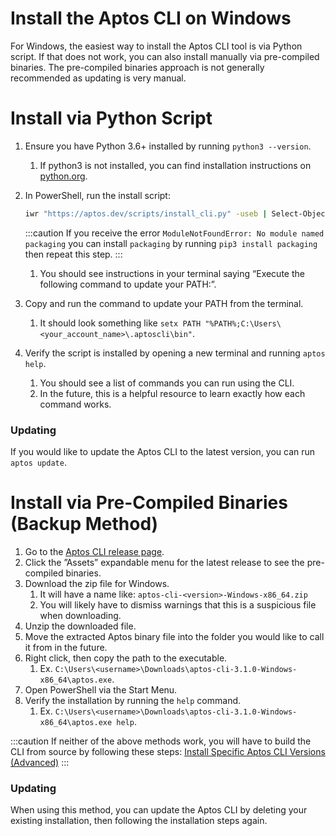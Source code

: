 # Install the Aptos CLI on Windows

For Windows, the easiest way to install the Aptos CLI tool is via Python script. If that does not work, you can also install manually via pre-compiled binaries. The pre-compiled binaries approach is not generally recommended as updating is very manual.

# Install via Python Script

1. Ensure you have Python 3.6+ installed by running `python3 --version`.
   1. If python3 is not installed, you can find installation instructions on [python.org](http://python.org).
2. In PowerShell, run the install script:

   ```bash
   iwr "https://aptos.dev/scripts/install_cli.py" -useb | Select-Object -ExpandProperty Content | python3
   ```

   :::caution
   If you receive the error `ModuleNotFoundError: No module named packaging` you can install `packaging` by running `pip3 install packaging` then repeat this step.
   :::

   1. You should see instructions in your terminal saying “Execute the following command to update your PATH:”.

3. Copy and run the command to update your PATH from the terminal.
   1. It should look something like `setx PATH "%PATH%;C:\Users\<your_account_name>\.aptoscli\bin"`.
4. Verify the script is installed by opening a new terminal and running `aptos help`.
   1. You should see a list of commands you can run using the CLI.
   2. In the future, this is a helpful resource to learn exactly how each command works.

### Updating

If you would like to update the Aptos CLI to the latest version, you can run `aptos update`.

# Install via Pre-Compiled Binaries (Backup Method)

1. Go to the [Aptos CLI release page](https://github.com/aptos-labs/aptos-core/releases?q=cli&expanded=true).
2. Click the ”Assets” expandable menu for the latest release to see the pre-compiled binaries.
3. Download the zip file for Windows.
   1. It will have a name like: `aptos-cli-<version>-Windows-x86_64.zip`
   2. You will likely have to dismiss warnings that this is a suspicious file when downloading.
4. Unzip the downloaded file.
5. Move the extracted Aptos binary file into the folder you would like to call it from in the future.
6. Right click, then copy the path to the executable.
   1. Ex. `C:\Users\<username>\Downloads\aptos-cli-3.1.0-Windows-x86_64\aptos.exe`.
7. Open PowerShell via the Start Menu.
8. Verify the installation by running the `help` command.
   1. Ex. `C:\Users\<username>\Downloads\aptos-cli-3.1.0-Windows-x86_64\aptos.exe help`.

:::caution
If neither of the above methods work, you will have to build the CLI from source by following these steps: [Install Specific Aptos CLI Versions (Advanced)](install-cli-specific-version.md)
:::

### Updating

When using this method, you can update the Aptos CLI by deleting your existing installation, then following the installation steps again.
